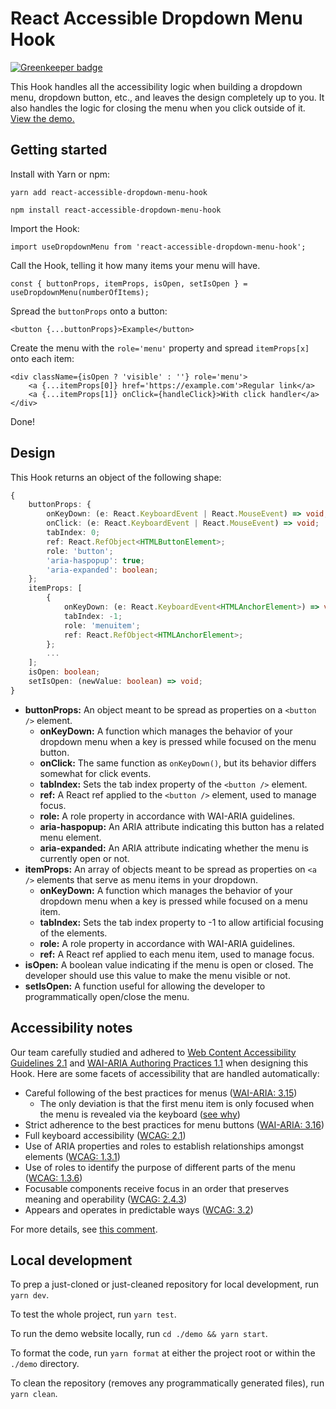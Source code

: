 # React Accessible Dropdown Menu Hook

[![Greenkeeper badge](https://badges.greenkeeper.io/sparksuite/react-accessible-dropdown-menu-hook.svg)](https://greenkeeper.io/)

This Hook handles all the accessibility logic when building a dropdown menu, dropdown button, etc., and leaves the design completely up to you. It also handles the logic for closing the menu when you click outside of it. [View the demo.](http://sparksuite.github.io/react-accessible-dropdown-menu-hook)

## Getting started

Install with Yarn or npm:

```
yarn add react-accessible-dropdown-menu-hook
```

```
npm install react-accessible-dropdown-menu-hook
```

Import the Hook:

```tsx
import useDropdownMenu from 'react-accessible-dropdown-menu-hook';
```

Call the Hook, telling it how many items your menu will have.

```tsx
const { buttonProps, itemProps, isOpen, setIsOpen } = useDropdownMenu(numberOfItems);
```

Spread the `buttonProps` onto a button:

```tsx
<button {...buttonProps}>Example</button>
```

Create the menu with the `role='menu'` property and spread `itemProps[x]` onto each item:

```tsx
<div className={isOpen ? 'visible' : ''} role='menu'>
    <a {...itemProps[0]} href='https://example.com'>Regular link</a>
    <a {...itemProps[1]} onClick={handleClick}>With click handler</a>
</div>
```

Done!

## Design
This Hook returns an object of the following shape:

```ts
{
    buttonProps: {
        onKeyDown: (e: React.KeyboardEvent | React.MouseEvent) => void;
        onClick: (e: React.KeyboardEvent | React.MouseEvent) => void;
        tabIndex: 0;
        ref: React.RefObject<HTMLButtonElement>;
        role: 'button';
        'aria-haspopup': true;
        'aria-expanded': boolean;
    };
    itemProps: [
        {
            onKeyDown: (e: React.KeyboardEvent<HTMLAnchorElement>) => void;
            tabIndex: -1;
            role: 'menuitem';
            ref: React.RefObject<HTMLAnchorElement>;
        };
        ...
    ];
    isOpen: boolean;
    setIsOpen: (newValue: boolean) => void;
}
```

- **buttonProps:** An object meant to be spread as properties on a `<button />` element.
    - **onKeyDown:** A function which manages the behavior of your dropdown menu when a key is pressed while focused on the menu button.
    - **onClick:** The same function as `onKeyDown()`, but its behavior differs somewhat for click events.
    - **tabIndex:** Sets the tab index property of the `<button />` element.
    - **ref:** A React ref applied to the `<button />` element, used to manage focus.
    - **role:** A role property in accordance with WAI-ARIA guidelines.
    - **aria-haspopup:** An ARIA attribute indicating this button has a related menu element.
    - **aria-expanded:** An ARIA attribute indicating whether the menu is currently open or not.
- **itemProps:** An array of objects meant to be spread as properties on `<a />` elements that serve as menu items in your dropdown.
    - **onKeyDown:** A function which manages the behavior of your dropdown menu when a key is pressed while focused on a menu item.
    - **tabIndex:** Sets the tab index property to -1 to allow artificial focusing of the elements.
    - **role:** A role property in accordance with WAI-ARIA guidelines. 
    - **ref:** A React ref applied to each menu item, used to manage focus.
- **isOpen:** A boolean value indicating if the menu is open or closed. The developer should use this value to make the menu visible or not.
- **setIsOpen:** A function useful for allowing the developer to programmatically open/close the menu.

## Accessibility notes
Our team carefully studied and adhered to [Web Content Accessibility Guidelines 2.1](https://www.w3.org/WAI/standards-guidelines/wcag/) and  [WAI-ARIA Authoring Practices 1.1](https://www.w3.org/TR/wai-aria-practices/) when designing this Hook. Here are some facets of accessibility that are handled automatically:

- Careful following of the best practices for menus ([WAI-ARIA: 3.15](https://www.w3.org/TR/wai-aria-practices/#menu))
  - The only deviation is that the first menu item is only focused when the menu is revealed via the keyboard ([see why](https://github.com/sparksuite/react-accessible-dropdown-menu-hook/pull/63))
- Strict adherence to the best practices for menu buttons ([WAI-ARIA: 3.16](https://www.w3.org/TR/wai-aria-practices/#menubutton))
- Full keyboard accessibility ([WCAG: 2.1](https://www.w3.org/WAI/WCAG21/quickref/#keyboard-accessible))
- Use of ARIA properties and roles to establish relationships amongst elements ([WCAG: 1.3.1](https://www.w3.org/WAI/WCAG21/quickref/#info-and-relationships))
- Use of roles to identify the purpose of different parts of the menu ([WCAG: 1.3.6](https://www.w3.org/WAI/WCAG21/quickref/#identify-purpose))
- Focusable components receive focus in an order that preserves meaning and operability ([WCAG: 2.4.3](https://www.w3.org/WAI/WCAG21/quickref/#focus-order))
- Appears and operates in predictable ways ([WCAG: 3.2](https://www.w3.org/WAI/WCAG21/quickref/#predictable))

For more details, see [this comment](https://github.com/sparksuite/react-accessible-dropdown-menu-hook/issues/8#issuecomment-567568103).

## Local development

To prep a just-cloned or just-cleaned repository for local development, run `yarn dev`.

To test the whole project, run `yarn test`.

To run the demo website locally, run `cd ./demo && yarn start`.

To format the code, run `yarn format` at either the project root or within the `./demo` directory.

To clean the repository (removes any programmatically generated files), run `yarn clean`.
